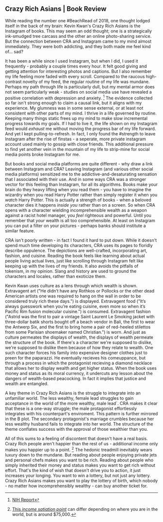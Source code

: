 ## Crazy Rich Asians | Book Review

While reading the number one \#BeachRead of 2018, one thought lodged itself in the back of my brain: Kevin Kwan's Crazy Rich Asians is the Instagram of books. This may seem an odd thought; one is a strategically ink-smudged tree carcass and the other an online photo-sharing service. But the connection between CRA and Instagram came to my mind almost immediately. They were both addicting, and they both made me feel kind of... sad?

It has been a while since I used Instagram, but when I did, I used it frequently - probably a couple times every hour. It felt good giving and getting attention for interesting photos and captions. But I also remember my life feeling more faded with every scroll. Compared to the raucous high-contrast novelty of my feed, the regular routine of my life was mundane. Perhaps my path through life is particularly dull, but my mental armor does not seem particularly weak - studies on social media use have revealed a positive correlation with depression and anxiety. [^fn1] The evidence collected so far isn't strong enough to claim a causal link, but it aligns with my experience. My glumness was in some sense external, or at least not consistent with other parts of my mind. I thrive in a life governed by routine. Keeping many things static frees up my mind to make slow incremental progress towards my goals. If I had to live it, the life shown on my Instagram feed would *exhaust* me without moving the progress bar of my life forward. And yet I kept pulling-to-refresh. In fact, I only found the \#strength to leave Instagram after the rise of finstas - a seperate, more private instagram account used mainly to gossip with close friends. This additional pressure to find yet another vein in the mountain of my life to strip-mine for social media points broke Instagram for me.

But books and social media platforms are quite different - why draw a link between Instagram and CRA? Leaving Instagram (and various other social media platforms) sensitized me to the addictive-and-desaturating sensation that I associated with their use. And in some ways CRA was a stronger vector for this feeling than Instagram, for all its algorithms. Books make your brain do they heavy lifting when you read them - you have to imagine the wizardry when you read Harry Potter rather than simply register it when you *watch* Harry Potter. This is actually a strength of books - when a beloved character dies it happens *inside you* rather than on a screen. So when CRA opens with a character wielding incomprehensible wealth as a weapon against a racist hotel manager, you *feel* righteous and powerful. Until you remember that *your* wealth is all too comprehensible. At least on Instagram you can put a filter on your pictures - perhaps banks should institute a similar feature.

CRA isn't poorly written - in fact I found it hard to put down. While it doesn't spend much time developing its characters, CRA uses its pages to floridly describe oppulence. The depictions are well-crafted, incorporating art, fashion, and cuisine. Reading the book feels like learning about actual people living actual lives, just like scrolling through Instagram felt like keeping up with the lives of my friends. It also avoids the pitfalls of tokenism, in my opinion. Slang and history are used to ground the characters and locales, rather than exoticize them.

Kevin Kwan uses culture as a lens through which wealth is shown. Extravagent art ("He didn’t have any Rothkos or Pollocks or the other dead American artists one was required to hang on the wall in order to be considered truly rich these days.") is displayed. Extravagent food ("It’s always guesswork when you’re eating cuisine, even more so when it’s Pacific Rim fusion molecular cuisine.") is consumed. Extravagent fashion ("Astrid was the first to pair a vintage Saint Laurent Le Smoking jacket with three-dollar batik shorts bought off a beach vendor in Bali, the first to wear the Antwerp Six, and the first to bring home a pair of red-heeled stilettos from some Parisian shoemaker named Christian.") is worn. And just as culture permeates the displays of wealth, the displays of wealth permeate the structure of the book. If there's a character we're supposed to dislike, we're supposed to dislike them because of how they relate to wealth. One such character forces his family into expensive designer clothes just to preen for the paparazzi. He eventually recieves his comeuppance, but through a process in which the protagonist recieving a diamond necklace that allows her to display wealth and get higher status. When the book uses money and status as its moral currency, it undercuts any lesson about the dangers of wealth-based peacocking. In fact it implies that justice and wealth are entangled.

A key theme in Crazy Rich Asians is the struggle to integrate into an unfamiliar world. The less wealthy, female lead struggles to gain acceptance in the world of the more wealthy, male lead`. CRA makes it clear that these is a one-way struggle; the male protagonist effortlessly integrates with his counterpart's enviroment. This pattern is further mirrored in the B plot. The secondary protagonist's marriage crumbles because her less wealthy husband fails to integrate into her world. The structure of the theme conflates success with the approval of those wealthier than you.

All of this sums to a feeling of discontent that doesn't have a real basis. Crazy Rich people aren't happier than the rest of us - additional income only makes you happier up to a point. [^fn2] The hedonic treadmill inevitably wears luxury down to the mundane. But reading about people enjoying private jets and personal chefs makes you want to be rich. Reading about people who simply inherited their money and status makes you want to get rich without effort. That's the kind of wish that doesn't drive you to action, it just increases your longing. You want to win a lottery, but not just any lottery. Crazy Rich Asians makes you want to play the lottery of birth, which nobody - no matter how incomprehensibly wealthy - can buy another ticket for.

[^fn1]: [NIH Report](https://www.ncbi.nlm.nih.gov/pmc/articles/PMC5143470/?report=classic)

[^fn2]: [This *income satiation point*](https://www.nature.com/articles/s41562-017-0277-0) can differ depending on where you are in the world, but is around $75,000.
